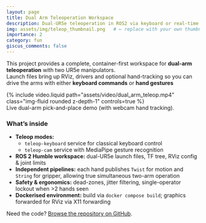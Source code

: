 ```yaml
---
layout: page
title: Dual Arm Teleoperation Workspace
description: Dual-UR5e teleoperation in ROS2 via keyboard or real-time MediaPipe hand-tracking, packaged in Docker.
img: assets/img/teleop_thumbnail.png   # ← replace with your own thumbnail
importance: 2
category: fun
giscus_comments: false
---
```


This project provides a complete, container-first workspace for **dual-arm teleoperation** with two UR5e manipulators.  
Launch files bring up RViz, drivers and optional hand-tracking so you can drive the arms with either **keyboard commands** or **hand gestures**
<div class="row mt-3">
  <div class="col-sm mt-3 mt-md-0">
      {% include video.liquid path="assets/video/dual_arm_teleop.mp4" class="img-fluid rounded z-depth-1" controls=true %}
  </div>
</div>
<div class="caption">
  Live dual-arm pick-and-place demo (with webcam hand tracking).
</div>

### What’s inside

* **Teleop modes:**  
  * `teleop-keyboard` service for classical keyboard control  
  * `teleop-cam` service with MediaPipe gesture recognition
* **ROS 2 Humble workspace:** dual-UR5e launch files, TF tree, RViz config & joint limits  
* **Independent pipelines:** each hand publishes `Twist` for motion and `String` for gripper, allowing true simultaneous two-arm operation  
* **Safety & ergonomics:** dead-zones, jitter filtering, single-operator lockout when >2 hands seen  
* **Dockerised environment:** build via `docker compose build`; graphics forwarded for RViz via X11 forwarding



Need the code?  <a href="https://github.com/fmdazhar/sereact_challenge">Browse the repository on GitHub</a>.
